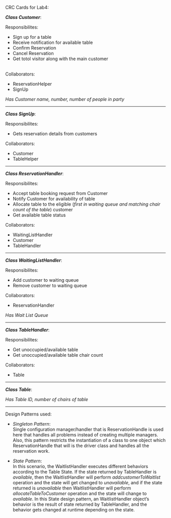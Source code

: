  CRC Cards for Lab4:

**_Class Customer_**:

Responsibilites:
 - Sign up for a table</br>
 - Receive notification for available table</br>
 - Confirm Reservation</br>
 - Cancel Reservation</br>
 - Get totol visitor along with the main customer</br></br>
 
 Collaborators:
 - ReservationHelper</br>
 - SignUp</br>
 
 _Has Customer name, number, number of people in party_
 
 ------------------------------------------------------------------------------------------------------------------------------
  **_Class SignUp_**:

Responsibilites:
 - Gets reservation details from customers</br>
 
 Collaborators:
 - Customer</br>
 - TableHelper</br>
 ------------------------------------------------------------------------------------------------------------------------------
 
 **_Class ReservationHandler_**:

Responsibilites:
 - Accept table booking request from Customer</br>
 - Notify Customer for availability of table</br>
 - Allocate table to the eligible (_first in waiting queue and matching chair count of the table_) customer</br>
 - Get available table status</br>
 
 Collaborators:
 - WaitingListHandler</br>
 - Customer</br>
 - TableHandler</br>
 ------------------------------------------------------------------------------------------------------------------------------
 **_Class WaitingListHandler_**:

Responsibilites:
 - Add customer to waiting queue</br>
 - Remove customer to waiting queue</br>
 
 Collaborators:
 - ReservationHandler</br>
 
  _Has Wait List Queue_

 ------------------------------------------------------------------------------------------------------------------------------
 
 **_Class TableHandler_**:

Responsibilites:
 - Get unoccupied/available table</br>
 - Get unoccupied/available table chair count</br>
 
 Collaborators:
 - Table</br>
 ------------------------------------------------------------------------------------------------------------------------------
 
  **_Class Table_**:

 _Has Table ID, number of chairs of table_

 ------------------------------------------------------------------------------------------------------------------------------
 
 Design Patterns used:
 
 - _Singleton Pattern_:</br>
 Single configuration manager/handler that is ReservationHandle is used here that handles all problems instead of creating multiple managers. Also, this pattern restricts the instantiation of a class to one object which ReservationHandle that will is the driver class and handles all the reservation work. 

- _State Pattern_:</br>
In this scenario, the WaitlistHandler executes different behaviors according to the Table State. If the state returned by TableHandler is _available_, then the WaitlistHandler will perform _addcustomerToWaitlist_ operation and the state will get changed to _unavailable_, and if the state returned is _unavailable_ then WaitlistHandler will perform _allocateTableToCustomer_ operation and the state will change to _available_. In this State design pattern, an WaitlistHandler object’s behavior is the result of state returned by TableHandler, and the behavior gets changed at runtime depending on the state.


